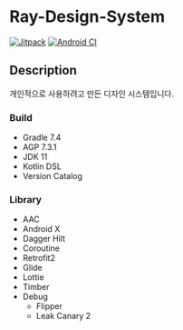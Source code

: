 # Ray-Design-System
[![Jitpack](https://jitpack.io/v/ajou4095/Ray-Design-System.svg)](https://jitpack.io/#ajou4095/Ray-Design-System)
[![Android CI](https://github.com/ajou4095/Ray-Design-System/actions/workflows/android.yml/badge.svg?branch=main)](https://github.com/ajou4095/Ray-Design-System/actions/workflows/android.yml)

## Description
개인적으로 사용하려고 만든 디자인 시스템입니다.

### Build
- Gradle 7.4
- AGP 7.3.1
- JDK 11
- Kotlin DSL
- Version Catalog

### Library
- AAC
- Android X
- Dagger Hilt
- Coroutine
- Retrofit2
- Glide
- Lottie
- Timber
- Debug
  - Flipper
  - Leak Canary 2